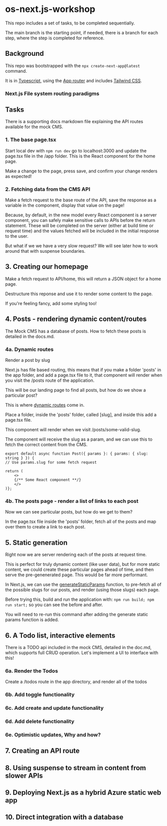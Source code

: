 # os-next.js-workshop

This repo includes a set of tasks, to be completed sequentially.

The main branch is the starting point, if needed, there is a branch for each step, where the step is completed for reference.

## Background

This repo was bootstrapped with the `npx create-next-app@latest` command.

It is in [Typescript](https://www.typescriptlang.org/), using the [App router](https://nextjs.org/docs) and includes [Tailwind CSS](https://tailwindcss.com/).

### Next.js File system routing paradigms

## Tasks

There is a supporting docs markdown file explaining the API routes available for the mock CMS.

### 1. The base page.tsx

Start local dev with `npm run dev` go to localhost:3000 and update the page.tsx file in the /app folder. This is the React component for the home page.

Make a change to the page, press save, and confirm your change renders as expected!

### 2. Fetching data from the CMS API

Make a fetch request to the base route of the API, save the response as a variable in the component, display that value on the page!

Because, by default, in the new model every React component is a server component, you can safely make sensitive calls to APIs before the return statement. These will be completed on the server (either at build time or request time) and the values fetched will be included in the initial response to the user.

But what if we we have a very slow request? We will see later how to work around that with suspense boundaries.

## 3. Creating our homepage

Make a fetch request to API/home, this will return a JSON object for a home page.

Destructure this reponse and use it to render some content to the page.

If you're feeling fancy, add some styling too!

## 4. Posts - rendering dynamic content/routes

The Mock CMS has a database of posts. How to fetch these posts is detailed in the docs.md.

### 4a. Dynamic routes

Render a post by slug

Next.js has file based routing, this means that if you make a folder 'posts' in the app folder, and add a page.tsx file to it, that component will render when you visit the /posts route of the application.

This will be our landing page to find all posts, but how do we show a particular post?

This is where [dynamic routes](https://nextjs.org/docs/app/building-your-application/routing/dynamic-routes) come in.

Place a folder, inside the 'posts' folder, called [slug], and inside this add a page.tsx file.

This component will render when we visit /posts/some-valid-slug.

The component will receive the slug as a param, and we can use this to fetch the correct content from the CMS.

```tsx
export default async function Post({ params }: { params: { slug: string } }) {
// Use params.slug for some fetch request

return (
    <>
    {/** Some React component **/}
    </>
)};
```

### 4b. The posts page - render a list of links to each post

Now we can see particular posts, but how do we get to them?

In the page.tsx file inside the 'posts' folder, fetch all of the posts and map over them to create a link to each post.

## 5. Static generation

Right now we are server rendering each of the posts at request time.

This is perfect for truly dynamic content (like user data), but for more static content, we could create these particular pages ahead of time, and then serve the pre-genenerated page. This would be far more performant.

In Next.js, we can use the [generateStaticParams](https://nextjs.org/docs/app/api-reference/functions/generate-static-params) function, to pre-fetch all of the possible slugs for our posts, and render (using those slugs) each page.

Before trying this, build and run the application with: ```npm run build; npm run start;``` so you can see the before and after.

You will need to re-run this command after adding the generate static params function is added.

## 6. A Todo list, interactive elements

There is a TODO api included in the mock CMS, detailed in the doc.md, which supports full CRUD operation. Let's implement a UI to interface with this!

### 6a. Render the Todos

Create a /todos route in the app directory, and render all of the todos

### 6b. Add toggle functionality

### 6c. Add create and update functionality

### 6d. Add delete functionality

### 6e. Optimistic updates, Why and how?

## 7. Creating an API route

## 8. Using suspense to stream in content from slower APIs

## 9. Deploying Next.js as a hybrid Azure static web app

## 10. Direct integration with a database
